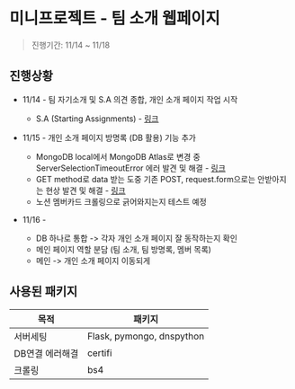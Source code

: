 미니프로젝트 - 팀 소개 웹페이지
=======

> 진행기간: 11/14 ~ 11/18

진행상황
------
* 11/14 - 팀 자기소개 및 S.A 의견 종합, 개인 소개 페이지 작업 시작
  * S.A (Starting Assignments) - [링크](https://4sii.tistory.com/74)   


* 11/15 - 개인 소개 페이지 방명록 (DB 활용) 기능 추가
  * MongoDB local에서 MongoDB Atlas로 변경 중 ServerSelectionTimeoutError 에러 발견 및 해결 - [링크](https://4sii.tistory.com/78)
  * GET method로 data 받는 도중 기존 POST, request.form으로는 안받아지는 현상 발견 및 해결 - [링크](https://4sii.tistory.com/79)
  * 노션 멤버카드 크롤링으로 긁어와지는지 테스트 예정


* 11/16 - 
  * DB 하나로 통합 -> 각자 개인 소개 페이지 잘 동작하는지 확인
  * 메인 페이지 역할 분담 (팀 소개, 팀 방명록, 멤버 목록)
  * 메인 -> 개인 소개 페이지 이동되게

사용된 패키지
-----
|목적|패키지|
|-|-|
|서버세팅|Flask, pymongo, dnspython|
|DB연결 에러해결|certifi|
|크롤링|bs4|
